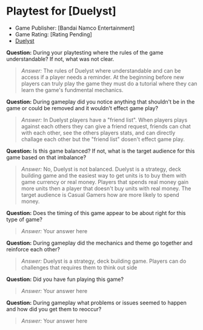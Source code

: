 # Playtest for [Duelyst]

* Game Publisher: [Bandai Namco Entertainment]
* Game Rating: [Rating Pending]
* [Duelyst](https://duelyst.com/)

**Question:** During your playtesting where the rules of the game understandable? If not, what was not clear.
> _Answer:_ The rules of Duelyst where understandable and can be access if a player needs a reminder. At the beginning before new players can truly play the game they must do a tutorial where they can learn the game's fundmental mechanics.

**Question:** During gameplay did you notice anything that shouldn't be in the game or could be removed and it wouldn't effect game play?
> _Answer:_ In Duelyst players have a "friend list". When players plays against each others they can give a friend request, friends can chat with each other, see the others players stats, and can directly challage each other but the "friend list" dosen't effect game play. 

**Question:** Is this game balanced? If not, what is the target audience for this game based on that imbalance?
> _Answer:_ No, Duelyst is not balanced. Duelyst is a strategy, deck building game and the easiest way to get units is to buy them with game currency or real money. Players that spends real money gain more units then a player that doesn't buy units with real money. The target audience is Casual Gamers how are more likely to spend money.

**Question:** Does the timing of this game appear to be about right for this type of game?
> _Answer:_ Your answer here

**Question:** During gameplay did the mechanics and theme go together and reinforce each other?
> _Answer:_ Duelyst is a strategy, deck building game. Players can do challenges that requires them to think out side  

**Question:** Did you have fun playing this game?
> _Answer:_ Your answer here

**Question:** During gameplay what problems or issues seemed to happen and how did you get them to reoccur?
> _Answer:_ Your answer here
